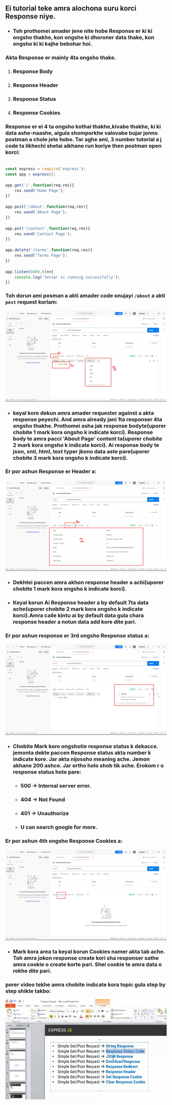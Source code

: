 
## Ei tutorial teke amra alochona suru korci Response niye.
- ### Toh prothomei amader jene nite hobe Response er ki ki ongsho thakhe, kon ongshe ki dhoroner data thake, kon ongsho ki ki kajhe bebohar hoi.

### Akta Response er mainly 4ta ongsho thake.
1. ### Response Body
2. ### Response Header
3. ### Response Status
4. ### Response Cookies
### Response er ei 4 ta ongsho kothai thakhe,kivabe thakhe, ki ki data ashe-naashe, aigula shomporkhe valovabe bujar jonno postman a chole jete hobe. Tar aghe ami, 3 number tutorial a j code ta likhechi shetai aikhane run koriye then postman open korci:
```javascript

const express = require('express');
const app = express();

app.get('/',function(req,res){
    res.send('Home Page');
})

app.post('/about',function(req,res){
    res.send('About Page');
})

app.put('/contact',function(req,res){
    res.send('Contact Page');
})

app.delete('/terms',function(req,res){
    res.send('Terms Page');
})

app.listen(8000,()=>{
    console.log('Server is running successfully');
})
```  
### Toh dorun ami posman a akti amader code onujayi `/about` a akti `post` request korlam:
![](./images/1.png)
- ### keyal kore dekun amra amader requester against a akta response peyechi. And amra already jani 1ta responser 4ta ongsho thakhe. Prothomei asha jak response bodyte(uporer chobite 1 mark kora ongsho k indicate korci). Response body te amra pacci 'About Page' content ta(uporer chobite 2 mark kora ongsho k indicate korci). Ai response body te json, xml, html, text typer jkono data aste pare(uporer chobite 3 mark kora ongsho k indicate korci).
### Er por ashun Response er Header a:
![](./images/2.png)
- ### Dekhtei paccen amra akhon response header a achi(uporer chobite 1 mark kora ongsho k indicate korci).
- ### Keyal korun Ai Response header a by default 7ta data ache(uporer chobite 2 mark kora ongsho k indicate korci).Amra caile kintu ai by default data gula chara response header a notun data add kore dite pari.  
### Er por ashun response er 3rd ongsho Response status a:
![](./images/3.png)
- ### Chobite Mark koro ongshotie response status k dekacce. jemonta dekte paccen Response status akta number k indicate kore. Jar akta nijossho meaning ache. Jemon akhane 200 ashce. Jar ortho holo shob tik ache. Erokom r o response status hote pare:
    - ### 500 -> Internal server error.
    - ### 404 -> Not Found
    - ### 401 -> Unauthorize
    - ### U can search google for more.
### Er por ashun 4th ongsho Response Cookies a:
![](./images/4.png)
- ### Mark kora area ta keyal korun Cookies namer akta tab ache. Toh amra jokon response create kori sha responser sathe amra cookie o create korte pari. Shei cookie te amra data o rekhe dite pari. 
### porer video tekhe amra chobite indicate kora topic gula step by step shikte takbo:
![](./images/5.png)

